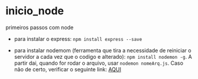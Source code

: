 # inicio_node
primeiros passos com node

- para instalar o express: `npm install express --save`

- para instalar nodemom (ferramenta que tira a necessidade de reiniciar o servidor a cada vez que o codigo e alterado): `npm install nodemon -g`. A partir dai, quando for rodar o arquivo, usar `nodemon nomeArq.js`. Caso não de certo, verificar o seguinte link: <a href="https://dev.to/mdar4/como-corrigir-erro-de-execucao-do-nodemon-node-js-3015">AQUI</a>
